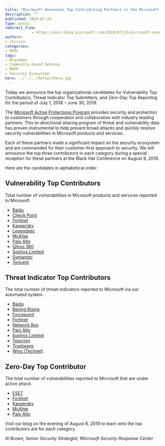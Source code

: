 ```yaml
---
title: 'Microsoft Announces Top Contributing Partners in the Microsoft Active Protections Program (MAPP)'
description: ""
published: 2019-07-25
type: posts
redirect_from:
            - https://msrc-blog.microsoft.com/2019/07/25/microsoft-announces-top-contributing-partners-in-the-microsoft-active-protections-program-mapp/
authors:
- christa
categories:
- MSRC
tags:
- BlackHat
- Community-based Defense
- MAPP
- Security Ecosystem
hero: ../../../defaultHero.jpg
---
```

<!-- wp:paragraph -->

Today we announce the top organizational candidates for Vulnerability Top Contributors, Threat Indicator Top Submitters, and Zero-Day Top Reporting for the period of July 1, 2018 – June 30, 2019.

<!-- /wp:paragraph -->

<!-- wp:paragraph -->

The [Microsoft Active Protections Program](https://www.microsoft.com/en-us/msrc/mapp) provides security and protection to customers through cooperation and collaboration with industry leading partners. This bi-directional sharing program of threat and vulnerability data has proven instrumental to help prevent broad attacks and quickly resolve security vulnerabilities in Microsoft products and services.

<!-- /wp:paragraph -->

<!-- wp:paragraph -->

Each of these partners made a significant impact on the security ecosystem and are commended for their customer-first approach to security. We will announce the top three contributors in each category during a special reception for these partners at the Black Hat Conference on August 8, 2019.

<!-- /wp:paragraph -->

<!-- wp:paragraph -->

Here are the candidates in alphabetical order:

<!-- /wp:paragraph -->

<!-- wp:heading -->

## Vulnerability Top Contributors

<!-- /wp:heading -->

<!-- wp:paragraph -->

Total number of vulnerabilities in Microsoft products and services reported to Microsoft.

<!-- /wp:paragraph -->

<!-- wp:list -->

- [Baidu](https://www.baidu.com/)
- [Check Point](http://www.checkpoint.com)
- [Fortinet](http://www.fortinet.com/)
- [Kaspersky](http://www.Kaspersky.com)
- [Legendsec](https://www.legendsec.com/)
- [McAfee](http://www.mcafee.com/us/)
- [Palo Alto](https://www.paloaltonetworks.com/)
- [Qihoo 360](http://www.360safe.com/)
- [Sophos Limited](http://www.sophos.com/en-us.aspx)
- [Symantec](http://www.symantec.com)
- [Tencent](http://www.tencent.com/en-us/)

<!-- /wp:list -->

<!-- wp:heading -->

## Threat Indicator Top Contributors

<!-- /wp:heading -->

<!-- wp:paragraph -->

The total number of threat indicators reported to Microsoft via our automated system.

<!-- /wp:paragraph -->

<!-- wp:list -->

- [Baidu](https://www.baidu.com/)
- [Beijing Rising](http://www.rising.com.cn/)
- [Forcepoint](https://www.forcepoint.com/)
- [Fortinet](http://www.fortinet.com/)
- [Network Box](http://www.network-box.com/)
- [Palo Alto](https://www.paloaltonetworks.com/)
- [Sophos Limited](http://www.sophos.com/en-us.aspx)
- [Tesorion](https://www.tesorion.nl/en/)
- [Trustwave](https://www.trustwave.com/home/)
- [Wins (Technet)](http://en.wins21.co.kr/en/)

<!-- /wp:list -->

<!-- wp:heading -->

## Zero-Day Top Contributor

<!-- /wp:heading -->

<!-- wp:paragraph -->

The total number of vulnerabilities reported to Microsoft that are under active attack.

<!-- /wp:paragraph -->

<!-- wp:list -->

- [ESET](http://www.eset.com/us/)
- [Fortinet](http://www.fortinet.com/)
- [Kaspersky](http://www.kaspersky.com/)
- [McAfee](http://www.mcafee.com/us/)
- [Palo Alto](https://www.paloaltonetworks.com/)

<!-- /wp:list -->

<!-- wp:paragraph -->

Visit our blog on the evening of August 8, 2019 to learn who the top contributors are for each category.

<!-- /wp:paragraph -->

<!-- wp:paragraph -->

_Al Brown, Senior Security Strategist, Microsoft Security Response Center_

<!-- /wp:paragraph -->
